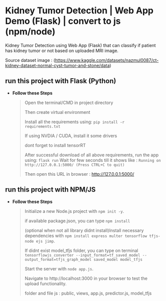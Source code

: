 # Kidney Tumor Detection | Web App Demo (Flask) | convert to js (npm/node)
Kidney Tumor Detection using Web App (Flask) that can classify if patient has kidney tumor or not based on uploaded MRI image.

Source dataset image :
(https://www.kaggle.com/datasets/nazmul0087/ct-kidney-dataset-normal-cyst-tumor-and-stone/data)


## run this project with Flask (Python)
- **Follow these Steps**
  > Open the terminal/CMD in project directory
  > 
  > Then create virtual environment 
  >
  > Install all the requirements using: 
      ```pip install -r requirements.txt```
  >
  > If using NVDIA / CUDA, install it some drivers
  >
  > dont forget to install tensorRT
  >
  > After successful download of all above requirements, run the app using:
      ``` flask run ```
      Wait for few seconds till it shows like : ```Running on http://127.0.0.1:5000/ (Press CTRL+C to quit)```
  >
  > Then open this URL in browser : http://127.0.0.1:5000/


## run this project with NPM/JS
- **Follow these Steps**
  > Initialize a new Node.js project with `npm init -y`.
  >
  > if available package.json, you can type `npm install`
  >
  > (optional when not all library didnt install)Install necessary dependencies with `npm install express multer tensorflow tfjs-node ejs jimp`.
  >
  > If didnt exist model_tfjs folder, you can type on terminal `tensorflowjs_converter --input_format=tf_saved_model --output_format=tfjs_graph_model saved_model model_tfjs`
  >
  > Start the server with `node app.js`.
  >
  > Navigate to http://localhost:3000 in your browser to test the upload functionality.
  >
  > folder and file js : public, views, app.js, predictor.js, model_tfjs
